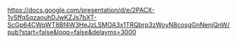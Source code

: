 https://docs.google.com/presentation/d/e/2PACX-1vSffqSqzaouhDJwKZJs7bXT-ScGp64CWqWT8Bf4W3HeJzLSMOA3x1TRQbrp3zWoyN8cosgGnNenjQnW/pub?start=false&loop=false&delayms=3000